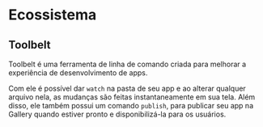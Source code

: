 # Ecossistema

## Toolbelt

Toolbelt é uma ferramenta de linha de comando criada para melhorar a experiência de desenvolvimento de apps.

Com ele é possível dar `watch` na pasta de seu app e ao alterar qualquer arquivo nela, as mudanças são feitas instantaneamente em sua tela. Além disso, ele também possui um comando `publish`, para publicar seu app na Gallery quando estiver pronto e disponibilizá-la para os usuários.
